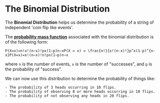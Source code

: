 # The Binomial Distribution

The **Binomial Distribution** helps us determine the probability of a string of independent 'coin flip like events'.

The **[probability mass function](https://en.wikipedia.org/wiki/Probability_mass_function)** associated with the binomial distribution is of the following form:  

`P(X=x)=n!x!(n−x)!px(1−p)n−xP(X = x) = \frac{n!}{x!(n-x)!}p^x(1-p)^{n-x}P(X=x)=x!(n−x)!n!​px(1−p)n−x`  

where `n` is the number of events, `x` is the number of "successes", and `p` is the probability of "success".  


We can now use this distribution to determine the probability of things like:  

    - The probability of 3 heads occurring in 10 flips.  
    - The probability of observing 8 or more heads occurring in 10 flips.  
    - The probability of not observing any heads in 20 flips.  
